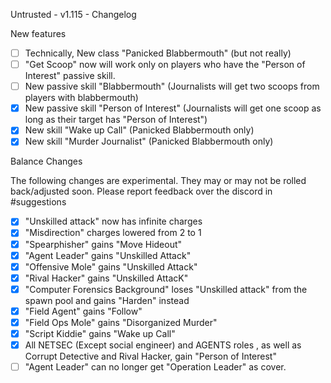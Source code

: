 Untrusted - v1.115 - Changelog

New features

- [ ] Technically, New class "Panicked Blabbermouth" (but not really)
- [ ] "Get Scoop" now will work only on players who have the "Person of Interest" passive skill.
- [ ] New passive skill "Blabbermouth" (Journalists will get two scoops from players with blabbermouth)
- [x] New passive skill "Person of Interest" (Journalists will get one scoop as long as their target has "Person of Interest")
- [x] New skill "Wake up Call" (Panicked Blabbermouth only)
- [x] New skill "Murder Journalist" (Panicked Blabbermouth only)

Balance Changes

The following changes are experimental. They may or may not be rolled back/adjusted soon. Please report feedback over the discord in #suggestions

- [x] "Unskilled attack" now has infinite charges
- [x] "Misdirection" charges lowered from 2 to 1
- [x] "Spearphisher" gains "Move Hideout"
- [x] "Agent Leader" gains "Unskilled Attack"
- [x] "Offensive Mole" gains "Unskilled Attack"
- [x] "Rival Hacker" gains "Unskilled AttacK"
- [x] "Computer Forensics Background" loses "Unskilled attack" from the spawn pool and gains "Harden" instead
- [x] "Field Agent" gains "Follow"
- [x] "Field Ops Mole" gains "Disorganized Murder"
- [x] "Script Kiddie" gains "Wake up Call"
- [x] All NETSEC (Except social engineer) and AGENTS roles , as well as Corrupt Detective and Rival Hacker, gain "Person of Interest"
- [ ] "Agent Leader" can no longer get "Operation Leader" as cover.
